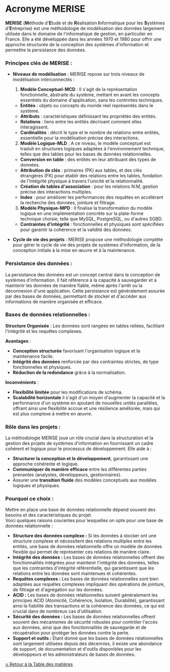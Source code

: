 # Acronyme MERISE

**MERISE** (**M**éthode d'**E**tude et de **R**éalisation **I**nformatique pour les **S**ystèmes d'**E**ntreprise) est une méthodologie de modélisation des données largement utilisée dans le domaine de l'informatique de gestion, en particulier en France. Elle a été développée dans les années 1970 et 1980 pour offrir une approche structurée de la conception des systèmes d'information et permettre la persistance des données.

### **Principes clés de MERISE :**

- **Niveaux de modélisation** : MERISE repose sur trois niveaux de modélisation interconnectés :

  1. **Modèle Conceptuel-MCD** : Il s'agit de la représentation fonctionnelle, abstraite du système, mettant en avant les concepts essentiels du domaine d'application, sans les contrintes techniques.

  - **Entités** : objets ou concepts du monde réel représentés dans le système.
  - **Attributs** : caractéristiques définissant les propriétés des entités.
  - **Relations** : liens entre les entités décrivant comment elles interagissent.
  - **Cardinalités** : décrit le type et le nombre de relations entre entités, essentielle pour la modélisation précise des interactions.

  2. **Modèle Logique-MLD** : A ce niveau, le modèle conceptuel est traduit en structures logiques adaptées à l'environnement technique, telles que des tables pour les bases de données relationnelles.

  - **Conversion en table** : des entités en leur attribuant des types de données.
  - **Attribution de clés** : primaires (PK) aux tables, et des clés étrangères (FK) pour établir des relations entre les tables, fondation de l'intégrité physique à travers l'unicité et la relationnalité.
  - **Création de tables d'association** : pour les relations N:M, gestion précise des interactions multiples.
  - **Index** : pour améliorer les performances des requêtes en accélérant la recherche des données, jointure et filtrage.

  3. **Modèle Physique-MPD** : Il finalise la transformation du modèle logique en une implémentation concrète sur la plate-forme technique choisie, telle que MySQL, PostgreSQL, ou d'autres SGBD.

  - **Contraintes d'intégrité** : fonctionnelles et physiques sont spécifiées pour garantir la cohérence et la validité des données.

- **Cycle de vie des projets** : MERISE propose une méthodologie complète pour gérer le cycle de vie des projets de systèmes d'information, de la conception initiale à la mise en œuvre et à la maintenance.

### **Persistance des données :**

La persistance des données est un concept central dans la conception de systèmes d'information. Il fait référence à la capacité à sauvegarder et à maintenir les données de manière fiable, même après l'arrêt ou la déconnexion d'une application. Cette persistance est généralement assurée par des bases de données, permettant de stocker et d'accéder aux informations de manière organisée et efficace.

### **Bases de données relationnelles :**

**Structure Organisée** : Les données sont rangées en tables reliées, facilitant l'intégrité et les requêtes complexes.

**Avantages** :

- **Conception structurée** favorisant l'organisation logique et la maintenance facile.
- **Intégrité des données** renforcée par des contraintes strictes, de type fonctionnelles et physiques.
- **Réduction de la redondance** grâce à la normalisation.

**Inconvénients** :

- **Flexibilité limitée** pour les modifications de schéma.
- **Scalabilité horizontale** il s'agit d'un moyen d'augmenter la capacité et la performance d'un système en ajoutant de nouvelles unités parallèles, offrant ainsi une flexibilité accrue et une résilience améliorée, mais qui est plus complexe à mettre en œuvre.

### **Rôle dans les projets :**

La méthodologie MERISE joue un rôle crucial dans la structuration et la gestion des projets de systèmes d'information en fournissant un cadre cohérent et logique pour le processus de développement.
Elle aide à :

- **Structurer la conception et le développement**, garantissant une approche cohérente et logique.
- **Communiquer de manière efficace** entre les différentes parties prenantes (analystes, développeurs, gestionnaires).
- Assurer une **transition fluide** des modèles conceptuels aux modèles logiques et physiques.

### **Pourquoi ce choix :**

Mettre en place une base de données relationnelle dépend souvent des besoins et des caractéristiques du projet.  
Voici quelques raisons courantes pour lesquelles on opte pour une base de données relationnelle :

- **Structure des données complexe :** Si les données à stocker ont une structure complexe et nécessitent des relations multiples entre les entités, une base de données relationnelle offre un modèle de données flexible qui permet de représenter ces relations de manière claire.
- **Intégrité des données :** Les bases de données relationnelles offrent des fonctionnalités intégrées pour maintenir l'intégrité des données, telles que les contraintes d'intégrité référentielle, qui garantissent que les relations entre les données sont maintenues et cohérentes.
- **Requêtes complexes :** Les bases de données relationnelles sont bien adaptées aux requêtes complexes impliquant des opérations de jointure, de filtrage et d'agrégation sur les données.
- **ACID :** Les bases de données relationnelles suivent généralement les principes ACID (Atomicité, Cohérence, Isolation, Durabilité), garantissant ainsi la fiabilité des transactions et la cohérence des données, ce qui est crucial dans de nombreux cas d'utilisation.
- **Sécurité des données :** Les bases de données relationnelles offrent souvent des mécanismes de sécurité robustes pour contrôler l'accès aux données, ainsi que des fonctionnalités de sauvegarde et de récupération pour protéger les données contre la perte.
- **Support et outils :** Étant donné que les bases de données relationnelles sont largement utilisées depuis des décennies, il existe une abondance de support, de documentation et d'outils disponibles pour les développeurs et les administrateurs de bases de données.

[🔝 Retour à la Table des matières](../../README.md#table-des-matieres)
